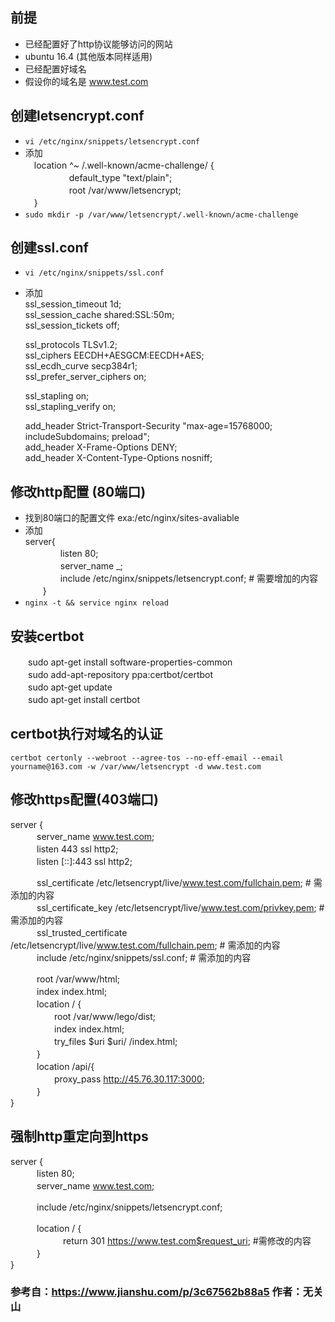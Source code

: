 ## 前提
* 已经配置好了http协议能够访问的网站
* ubuntu 16.4 (其他版本同样适用)
* 已经配置好域名
* 假设你的域名是 www.test.com
## 创建letsencrypt.conf
* `vi /etc/nginx/snippets/letsencrypt.conf`
* 添加    
　location ^~ /.well-known/acme-challenge/ {    
　　　　　default_type "text/plain";    
　　　　　root /var/www/letsencrypt;     
　}
* `sudo mkdir -p /var/www/letsencrypt/.well-known/acme-challenge`
## 创建ssl.conf
* `vi /etc/nginx/snippets/ssl.conf`
* 添加   
    ssl_session_timeout 1d;   
    ssl_session_cache shared:SSL:50m;   
    ssl_session_tickets off;   
    
    ssl_protocols TLSv1.2;    
    ssl_ciphers EECDH+AESGCM:EECDH+AES;    
    ssl_ecdh_curve secp384r1;    
    ssl_prefer_server_ciphers on;    
    
    ssl_stapling on;    
    ssl_stapling_verify on;
    
    add_header Strict-Transport-Security "max-age=15768000; includeSubdomains; preload";    
    add_header X-Frame-Options DENY;    
    add_header X-Content-Type-Options nosniff;
## 修改http配置 (80端口)  
* 找到80端口的配置文件 exa:/etc/nginx/sites-avaliable 
* 添加    
   server{    
　　　　listen 80;    
　　　　server_name _;    
　　　　include /etc/nginx/snippets/letsencrypt.conf; # 需要增加的内容    
　　}
* `nginx -t && service nginx reload`
## 安装certbot
　　sudo apt-get install software-properties-common    
　　sudo add-apt-repository ppa:certbot/certbot    
　　sudo apt-get update    
　　sudo apt-get install certbot
## certbot执行对域名的认证
`certbot certonly --webroot --agree-tos --no-eff-email --email yourname@163.com -w /var/www/letsencrypt -d www.test.com`
## 修改https配置(403端口)
server {   
　　　server_name www.test.com;   
　　　listen 443 ssl http2;  
　　　listen [::]:443 ssl http2;    
    
　　　ssl_certificate /etc/letsencrypt/live/www.test.com/fullchain.pem;   # 需添加的内容    
　　　ssl_certificate_key /etc/letsencrypt/live/www.test.com/privkey.pem;  #  需添加的内容    
　　　ssl_trusted_certificate /etc/letsencrypt/live/www.test.com/fullchain.pem; # 需添加的内容    
　　　include /etc/nginx/snippets/ssl.conf; # 需添加的内容     
        
　　　root /var/www/html;    
　　　index index.html;    
　　　location / {    
　　　　　root /var/www/lego/dist;    
　　　　　index index.html;    
　　　　　try_files $uri $uri/ /index.html;     
　　　}    
　　　location /api/{    
　　　　　proxy_pass http://45.76.30.117:3000;    
　　　}       　  
}
## 强制http重定向到https
server {    
　　　listen 80;    
　　　server_name www.test.com;    

　　　include /etc/nginx/snippets/letsencrypt.conf;    

　　　location / {    
　　　　　　return 301 https://www.test.com$request_uri; #需修改的内容    
   　　　}    
}
### 参考自：https://www.jianshu.com/p/3c67562b88a5 作者：无关山